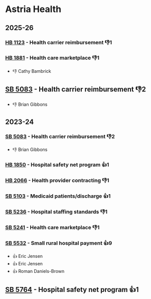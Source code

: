 # Astria Health
## 2025-26

### [HB 1123](/bill/2025-26/hb/1123/) - Health carrier reimbursement  👎1 

### [HB 1881](/bill/2025-26/hb/1881/) - Health care marketplace  👎1 
* 👎 Cathy Bambrick

## [SB 5083](/bill/2025-26/sb/5083/) - Health carrier reimbursement  👎2 
* 👎 Brian Gibbons

## 2023-24

### [SB 5083](/bill/2023-24/sb/5083/) - Health carrier reimbursement  👎2 
* 👎 Brian Gibbons

### [HB 1850](/bill/2023-24/hb/1850/) - Hospital safety net program 👍1  

### [HB 2066](/bill/2023-24/hb/2066/) - Health provider contracting  👎1 

### [SB 5103](/bill/2023-24/sb/5103/) - Medicaid patients/discharge 👍1  

### [SB 5236](/bill/2023-24/sb/5236/) - Hospital staffing standards  👎1 

### [SB 5241](/bill/2023-24/sb/5241/) - Health care marketplace  👎1 

### [SB 5532](/bill/2023-24/sb/5532/) - Small rural hospital payment 👍9  
* 👍 Eric Jensen
* 👍 Eric Jensen
* 👍 Roman Daniels-Brown

## [SB 5764](/bill/2023-24/sb/5764/) - Hospital safety net program 👍1  

